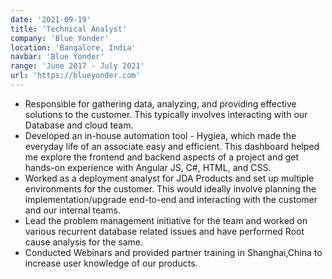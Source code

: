 ```yaml
---
date: '2021-09-19'
title: 'Technical Analyst'
company: 'Blue Yonder'
location: 'Bangalore, India'
navbar: 'Blue Yonder'
range: 'June 2017 - July 2021'
url: 'https://blueyonder.com'
---
```


- Responsible for gathering data, analyzing, and providing effective solutions to the customer. This typically involves interacting with our Database and cloud team.
- Developed an in-house automation tool - Hygiea, which made the everyday life of an associate easy and efficient. This dashboard helped me explore the frontend and backend aspects of a project and get hands-on experience with Angular JS, C#, HTML, and CSS.
- Worked as a deployment analyst for JDA Products and set up multiple environments for the customer. This would ideally involve planning the implementation/upgrade end-to-end and interacting with the customer and our internal teams.
- Lead the problem management initiative for the team and worked on various recurrent database related issues and have performed Root cause analysis for the same.
- Conducted Webinars and provided partner training in Shanghai,China to increase user knowledge of our products.
